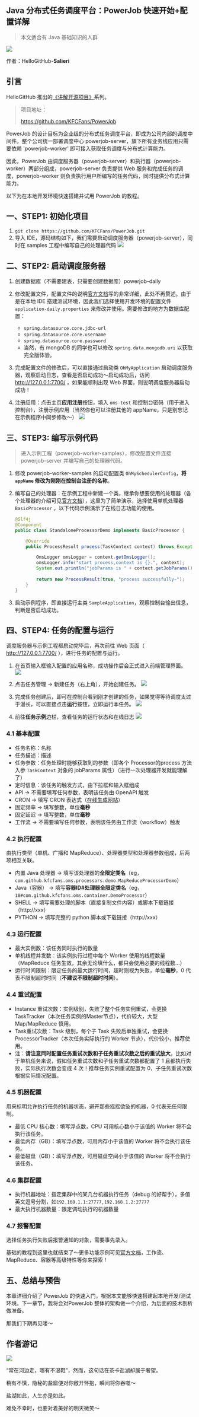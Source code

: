 ## Java 分布式任务调度平台：PowerJob 快速开始+配置详解
> 本文适合有 Java 基础知识的人群

![](../cover.png)

作者：HelloGitHub-**Salieri**

## 引言

HelloGitHub 推出的[《讲解开源项目》](https://github.com/HelloGitHub-Team/Article)系列。

> 项目地址：
>
> https://github.com/KFCFans/PowerJob

PowerJob 的设计目标为企业级的分布式任务调度平台，即成为公司内部的调度中间件。整个公司统一部署调度中心 powerjob-server，旗下所有业务线应用只需要依赖 'powerjob-worker' 即可接入获取任务调度与分布式计算能力。

因此，PowerJob 由调度服务器（powerjob-server）和执行器（powerjob-worker）两部分组成，powerjob-server 负责提供 Web 服务和完成任务的调度，powerjob-worker 则负责执行用户所编写的任务代码，同时提供分布式计算能力。

以下为在本地开发环境快速搭建并试用 PowerJob 的教程。

## 一、STEP1: 初始化项目

1. `git clone https://github.com/KFCFans/PowerJob.git`
2. 导入 IDE，源码结构如下，我们需要启动调度服务器（powerjob-server），同时在 samples 工程中编写自己的处理器代码
    ![](1.png)



## 二、STEP2: 启动调度服务器
1. 创建数据库（不需要建表，只需要创建数据库）powerjob-daily

2. 修改配置文件，配置文件的说明[官方文档](https://www.yuque.com/ohmyscheduler/guidence/bdvp1u#4DTFD)写的非常详细，此处不再赘述。由于是在本地 IDE 搭建测试环境，因此我们选择使用开发环境的配置文件 `application-daily.properties` 来修改并使用。需要修改的地方为数据库配置：
    - `spring.datasource.core.jdbc-url`
    - `spring.datasource.core.username`
    - `spring.datasource.core.password`
    - 当然，有 mongoDB 的同学也可以修改 `spring.data.mongodb.uri` 以获取完全版体验。

3. 完成配置文件的修改后，可以直接通过启动类 `OhMyApplication` 启动调度服务器，观察启动日志，查看是否启动成功～启动成功后，访问 http://127.0.0.1:7700/ ，如果能顺利出现 Web 界面，则说明调度服务器启动成功！

4. 注册应用：点击主页**应用注册**按钮，填入 `oms-test` 和控制台密码（用于进入控制台），注册示例应用（当然你也可以注册其他的 appName，只是别忘记在示例程序中同步修改～）
    ![](2.png)

## 三、STEP3: 编写示例代码

> 进入示例工程（powerjob-worker-samples），修改配置文件连接 powerjob-server 并编写自己的处理器代码。

1. 修改 powerjob-worker-samples 的启动配置类 `OhMySchedulerConfig`，**将  `appName` 修改为刚刚在控制台注册的名称**。

2. 编写自己的处理器：在示例工程中新建一个类，继承你想要使用的处理器（各个处理器的介绍可见[官方文档](https://www.yuque.com/ohmyscheduler/guidence/hczm7m)），这里为了简单演示，选择使用单机处理器 `BasicProcessor` ，以下代码示例演示了在线日志功能的使用。
    ```java
    @Slf4j
    @Component
    public class StandaloneProcessorDemo implements BasicProcessor {

        @Override
        public ProcessResult process(TaskContext context) throws Exception {

            OmsLogger omsLogger = context.getOmsLogger();
            omsLogger.info("start process,context is {}.", context);
            System.out.println("jobParams is " + context.getJobParams());
            
            return new ProcessResult(true, "process successfully~");
        }
    }
    ```

3. 启动示例程序，即直接运行主类 `SampleApplication`，观察控制台输出信息，判断是否启动成功。

## 四、STEP4: 任务的配置与运行

调度服务器与示例工程都启动完毕后，再次前往 Web 页面（ http://127.0.0.1:7700/ ），进行任务的配置与运行。

1. 在首页输入框输入配置的应用名称，成功操作后会正式进入前端管理界面。
    ![](3.png)

2. 点击任务管理 -> 新建任务（右上角），开始创建任务。
    ![](4.png)
    
3. 完成任务创建后，即可在控制台看到刚才创建的任务，如果觉得等待调度太过于漫长，可以直接点击**运行**按钮，立即运行本任务。
    ![](5.png)

4. 前往**任务示例**边栏，查看任务的运行状态和在线日志
    ![](6.png)


### 4.1 基本配置
- 任务名称：名称
- 任务描述：描述
- 任务参数：任务处理时能够获取到的参数（即各个 Processor的process 方法入参 `TaskContext` 对象的 jobParams 属性）（进行一次处理器开发就能理解了）
- 定时信息：该任务的触发方式，由下拉框和输入框组成
- API -> 不需要填写任何参数，表明该任务由 OpenAPI 触发
- CRON -> 填写 CRON 表达式（[在线生成网站](https://cron.qqe2.com/)）
- 固定频率 -> 填写整数，单位**毫秒**
- 固定延迟 -> 填写整数，单位**毫秒**
- 工作流 -> 不需要填写任何参数，表明该任务由工作流（workflow）触发

### 4.2 执行配置
由执行类型（单机、广播和 MapReduce）、处理器类型和处理器参数组成，后两项相互关联。

- 内置 Java 处理器 -> 填写该处理器的**全限定类名**（eg，`com.github.kfcfans.oms.processors.demo.MapReduceProcessorDemo`）
- Java（容器） -> 填写**容器ID#处理器全限定类名**（eg，`18#com.github.kfcfans.oms.container.DemoProcessor`）
- SHELL -> 填写需要处理的脚本（直接复制文件内容）或脚本下载链接（http://xxx）
- PYTHON -> 填写完整的 python 脚本或下载链接（http://xxx）

### 4.3 运行配置
- 最大实例数：该任务同时执行的数量
- 单机线程并发数：该实例执行过程中每个 Worker 使用的线程数量（MapReduce 任务生效，其余无论填什么，都只会使用必要的线程数...）
- 运行时间限制：限定任务的最大运行时间，超时则视为失败，单位**毫秒**，0 代表不限制超时时间（**不建议不限制超时时间**）。

### 4.4 重试配置

- Instance 重试次数：实例级别，失败了整个任务实例重试，会更换 TaskTracker（本次任务实例的Master节点），代价较大，大型 Map/MapReduce 慎用。
- Task重试次数：Task 级别，每个子 Task 失败后单独重试，会更换 ProcessorTracker（本次任务实际执行的 Worker 节点），代价较小，推荐使用。
- 注：**请注意同时配置任务重试次数和子任务重试次数之后的重试放大**，比如对于单机任务来说，假如任务重试次数和子任务重试次数都配置了 1 且都执行失败，实际执行次数会变成 4 次！推荐任务实例重试配置为 0，子任务重试次数根据实际情况配置。

### 4.5 机器配置
用来标明允许执行任务的机器状态，避开那些摇摇欲坠的机器，0 代表无任何限制。

- 最低 CPU 核心数：填写浮点数，CPU 可用核心数小于该值的 Worker 将不会执行该任务。
- 最低内存（GB）：填写浮点数，可用内存小于该值的 Worker 将不会执行该任务。
- 最低磁盘（GB）：填写浮点数，可用磁盘空间小于该值的 Worker 将不会执行该任务。

### 4.6 集群配置

- 执行机器地址：指定集群中的某几台机器执行任务（debug 的好帮手），多值英文逗号分割，如`192.168.1.1:27777,192.168.1.2:27777`
- 最大执行机器数量：限定调动执行的机器数量

### 4.7 报警配置
选择任务执行失败后报警通知的对象，需要事先录入。


基础的教程到这里也就结束了～更多功能示例可见[官方文档](https://www.yuque.com/ohmyscheduler/guidence/ysug77)，工作流、MapReduce、容器等高级特性等你来探索！

## 五、总结与预告

本章详细介绍了 PowerJob 的快速入门，根据本文能够快速搭建起本地开发/测试环境。下一章节，我将会对PowerJob 整体的架构做一个介绍，为后面的技术剖析做准备。

那我们下期再见喽～

## 作者游记

![](last.jpeg)

“常在河边走，哪有不湿鞋”，然而，这句话在茶卡盐湖却属于奢望。

稍有不慎，隐秘的盐窟便对你敞开怀抱，瞬间将你吞噬～

盐湖如此，人生亦是如此。

难免不幸时，也要对着美好的明天微笑～